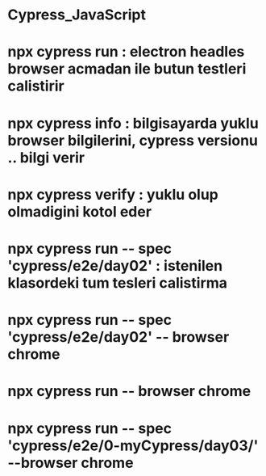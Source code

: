 # Cypress_JavaScript

# npx cypress run  : electron headles browser acmadan ile butun testleri calistirir
# npx cypress info : bilgisayarda yuklu browser bilgilerini, cypress versionu .. bilgi verir
# npx cypress verify : yuklu olup olmadigini kotol eder

# npx cypress run -- spec 'cypress/e2e/day02' : istenilen klasordeki tum tesleri calistirma
# npx cypress run -- spec 'cypress/e2e/day02' -- browser chrome
# npx cypress run -- browser chrome

# npx cypress run -- spec 'cypress/e2e/0-myCypress/day03/' --browser chrome